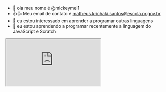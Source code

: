 - 👋 ola meu nome é @mickeymei1
-  :+1:👍 Meu email de contato é matheus.krichaki.santos@escola.pr.gov.br
- 👀 eu estou interessado em aprender a programar outras linguagens
- 🌱 eu estou aprendendo a programar recentemente a linguagem do JavaScript e Scratch 

<iframe src="https://editor.p5js.org/matheus.krichaki.santos/full/JAfXRQqpd"
